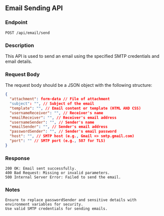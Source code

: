 ## Email Sending API

### Endpoint

`POST /api/email/send`

### Description

This API is used to send an email using the specified SMTP credentials and email details.

### Request Body

The request body should be a JSON object with the following structure:

```json
{
  "attachment": form-data // File of attachment
  "subject": "", // Subject of the email
  "template": "", // Email content or template (HTML AND CSS)
  "usernameReceiver": "", // Receiver's name
  "emailReceiver": "", // Receiver's email address
  "usernameSender": "", // Sender's name
  "emailSender": "", // Sender's email address
  "passwordSender": "", // Sender's email password
  "host": "", // SMTP host (e.g., Gmail => smtp.gmail.com)
  "port": "" // SMTP port (e.g., 587 for TLS)
}
```

### Response

    200 OK: Email sent successfully.
    400 Bad Request: Missing or invalid parameters.
    500 Internal Server Error: Failed to send the email.

### Notes

    Ensure to replace passwordSender and sensitive details with environment variables for security.
    Use valid SMTP credentials for sending emails.
